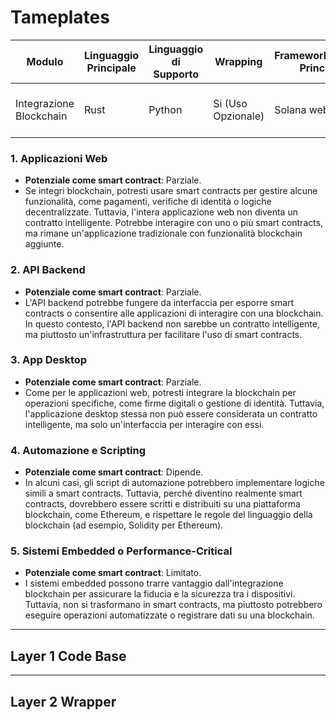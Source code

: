 # Tameplates

| Modulo                  | Linguaggio Principale | Linguaggio di Supporto | Wrapping           | Framework/Librerie Principali | Considerazioni per lo Sviluppo<br>                 |
| ----------------------- | --------------------- | ---------------------- | ------------------ | ----------------------------- | -------------------------------------------------- |
| Integrazione Blockchain | Rust                  | Python                 | Si (Uso Opzionale) | Solana web3                   | Gestione dell transazioni asincrone, sicurezza<br> |

### 1. **Applicazioni Web**

- **Potenziale come smart contract**: Parziale.
- Se integri blockchain, potresti usare smart contracts per gestire alcune funzionalità, come pagamenti, verifiche di identità o logiche decentralizzate. Tuttavia, l'intera applicazione web non diventa un contratto intelligente. Potrebbe interagire con uno o più smart contracts, ma rimane un'applicazione tradizionale con funzionalità blockchain aggiunte.

### 2. **API Backend**

- **Potenziale come smart contract**: Parziale.
- L'API backend potrebbe fungere da interfaccia per esporre smart contracts o consentire alle applicazioni di interagire con una blockchain. In questo contesto, l'API backend non sarebbe un contratto intelligente, ma piuttosto un'infrastruttura per facilitare l'uso di smart contracts.

### 3. **App Desktop**

- **Potenziale come smart contract**: Parziale.
- Come per le applicazioni web, potresti integrare la blockchain per operazioni specifiche, come firme digitali o gestione di identità. Tuttavia, l'applicazione desktop stessa non può essere considerata un contratto intelligente, ma solo un'interfaccia per interagire con essi.

### 4. **Automazione e Scripting**

- **Potenziale come smart contract**: Dipende.
- In alcuni casi, gli script di automazione potrebbero implementare logiche simili a smart contracts. Tuttavia, perché diventino realmente smart contracts, dovrebbero essere scritti e distribuiti su una piattaforma blockchain, come Ethereum, e rispettare le regole del linguaggio della blockchain (ad esempio, Solidity per Ethereum).

### 5. **Sistemi Embedded o Performance-Critical**

- **Potenziale come smart contract**: Limitato.
- I sistemi embedded possono trarre vantaggio dall'integrazione blockchain per assicurare la fiducia e la sicurezza tra i dispositivi. Tuttavia, non si trasformano in smart contracts, ma piuttosto potrebbero eseguire operazioni automatizzate o registrare dati su una blockchain.

---

## Layer 1 Code Base

---

## Layer 2 Wrapper